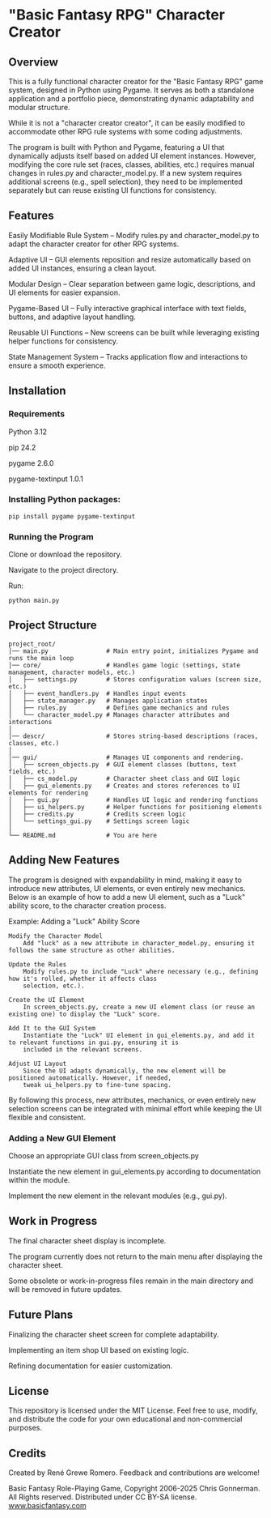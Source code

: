 # "Basic Fantasy RPG" Character Creator

## Overview

This is a fully functional character creator for the "Basic Fantasy RPG" game system, designed in Python using Pygame. It
serves as both a standalone application and a portfolio piece, demonstrating dynamic adaptability and modular structure.

While it is not a "character creator creator", it can be easily modified to accommodate other RPG rule systems with some
coding adjustments.

The program is built with Python and Pygame, featuring a UI that dynamically adjusts itself based on added UI element
instances. However, modifying the core rule set (races, classes, abilities, etc.) requires manual changes in rules.py and
character_model.py. If a new system requires additional screens (e.g., spell selection), they need to be implemented
separately but can reuse existing UI functions for consistency.

## Features

Easily Modifiable Rule System – Modify rules.py and character_model.py to adapt the character creator for other RPG
systems.

Adaptive UI – GUI elements reposition and resize automatically based on added UI instances, ensuring a clean layout.

Modular Design – Clear separation between game logic, descriptions, and UI elements for easier expansion.

Pygame-Based UI – Fully interactive graphical interface with text fields, buttons, and adaptive layout handling.

Reusable UI Functions – New screens can be built while leveraging existing helper functions for consistency.

State Management System – Tracks application flow and interactions to ensure a smooth experience.

## Installation

### Requirements

Python 3.12

pip 24.2

pygame 2.6.0

pygame-textinput 1.0.1

### Installing Python packages:

`pip install pygame pygame-textinput`

### Running the Program

Clone or download the repository.

Navigate to the project directory.

Run:

`python main.py`

## Project Structure
```
project_root/
│── main.py                # Main entry point, initializes Pygame and runs the main loop
│── core/                  # Handles game logic (settings, state management, character models, etc.)
│   ├── settings.py        # Stores configuration values (screen size, etc.)
│   ├── event_handlers.py  # Handles input events
│   ├── state_manager.py   # Manages application states
│   ├── rules.py           # Defines game mechanics and rules
│   └── character_model.py # Manages character attributes and interactions
│
│── descr/                 # Stores string-based descriptions (races, classes, etc.)
│
│── gui/                   # Manages UI components and rendering.
│   ├── screen_objects.py  # GUI element classes (buttons, text fields, etc.)
│   ├── cs_model.py        # Character sheet class and GUI logic
│   ├── gui_elements.py    # Creates and stores references to UI elements for rendering
│   ├── gui.py             # Handles UI logic and rendering functions
│   ├── ui_helpers.py      # Helper functions for positioning elements
│   ├── credits.py         # Credits screen logic
│   └── settings_gui.py    # Settings screen logic
│
└── README.md              # You are here
```
## Adding New Features

The program is designed with expandability in mind, making it easy to introduce new attributes, UI elements, or even
entirely new mechanics. Below is an example of how to add a new UI element, such as a "Luck" ability score, to the
character creation process.

Example: Adding a "Luck" Ability Score

    Modify the Character Model
        Add "luck" as a new attribute in character_model.py, ensuring it follows the same structure as other abilities.

    Update the Rules
        Modify rules.py to include "Luck" where necessary (e.g., defining how it's rolled, whether it affects class
        selection, etc.).

    Create the UI Element
        In screen_objects.py, create a new UI element class (or reuse an existing one) to display the "Luck" score.

    Add It to the GUI System
        Instantiate the "Luck" UI element in gui_elements.py, and add it to relevant functions in gui.py, ensuring it is
        included in the relevant screens.

    Adjust UI Layout
        Since the UI adapts dynamically, the new element will be positioned automatically. However, if needed,
        tweak ui_helpers.py to fine-tune spacing.

By following this process, new attributes, mechanics, or even entirely new selection screens can be integrated with minimal effort while keeping the UI flexible and consistent.

### Adding a New GUI Element

Choose an appropriate GUI class from screen_objects.py

Instantiate the new element in gui_elements.py according to documentation within the module.

Implement the new element in the relevant modules (e.g., gui.py).

## Work in Progress

The final character sheet display is incomplete.

The program currently does not return to the main menu after displaying the character sheet.

Some obsolete or work-in-progress files remain in the main directory and will be removed in future updates.

## Future Plans

Finalizing the character sheet screen for complete adaptability.

Implementing an item shop UI based on existing logic.

Refining documentation for easier customization.

## License

This repository is licensed under the MIT License. Feel free to use, modify, and distribute the code for your own
educational and non-commercial purposes.

## Credits

Created by René Grewe Romero. Feedback and contributions are welcome!

Basic Fantasy Role-Playing Game, Copyright 2006-2025 Chris Gonnerman. All Rights reserved.
Distributed under CC BY-SA license. www.basicfantasy.com